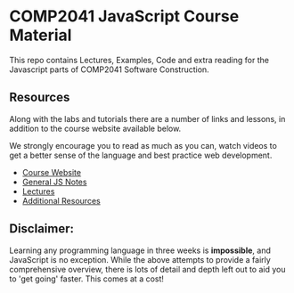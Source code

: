 # COMP2041 JavaScript Course Material

This repo contains Lectures, Examples, Code and extra reading for the Javascript parts of COMP2041 Software Construction.

## Resources
Along with the labs and tutorials there are a number of links and lessons, in addition to the course website available below.

We strongly encourage you to read as much as you can, watch videos to get a better sense of the language and best practice web development.

* [Course Website](https://cgi.cse.unsw.edu.au/~cs2041/19T2/index.html)
* [General JS Notes](render.html?p=notes/index.md)
* [Lectures](render.html?p=lectures/index.md)
* [Additional Resources](render.html?p=resources.md)

## Disclaimer:
Learning any programming language in three weeks is **impossible**,
and JavaScript is no exception. While the above attempts to provide a fairly
comprehensive overview, there is lots of detail and depth left out to aid you
to 'get going' faster. This comes at a cost!
